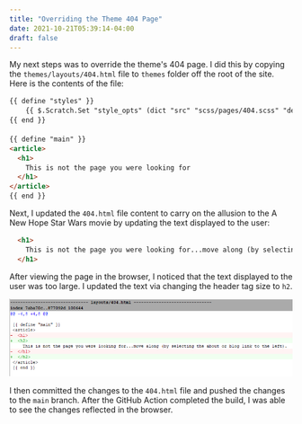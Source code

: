 ```yaml
---
title: "Overriding the Theme 404 Page"
date: 2021-10-21T05:39:14-04:00
draft: false
---
```


My next steps was to override the theme's 404 page. I did this by copying the `themes/layouts/404.html` file to `themes` folder off the root of the site. Here is the contents of the file:

```html
{{ define "styles" }}
    {{ $.Scratch.Set "style_opts" (dict "src" "scss/pages/404.scss" "dest" "css/404.css") }}
{{ end }}

{{ define "main" }}
<article>
  <h1>
    This is not the page you were looking for
  </h1>
</article>
{{ end }}
```

Next, I updated the `404.html` file content to carry on the allusion to the A New Hope Star Wars movie by updating the text displayed to the user:

```html
  <h1>
    This is not the page you were looking for...move along (by selecting the about or blog link to the left).
  </h1>
```

After viewing the page in the browser, I noticed that the text displayed to the user was too large. I updated the text via changing the header tag size to `h2`.

![Diff Image](images/diff1.png)

I then committed the changes to the `404.html` file and pushed the changes to the `main` branch. After the GitHub Action completed the build, I was able to see the changes reflected in the browser.
